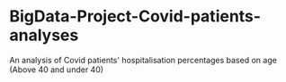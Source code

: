 # BigData-Project-Covid-patients-analyses

An analysis of Covid patients' hospitalisation percentages based on age (Above 40 and under 40)
